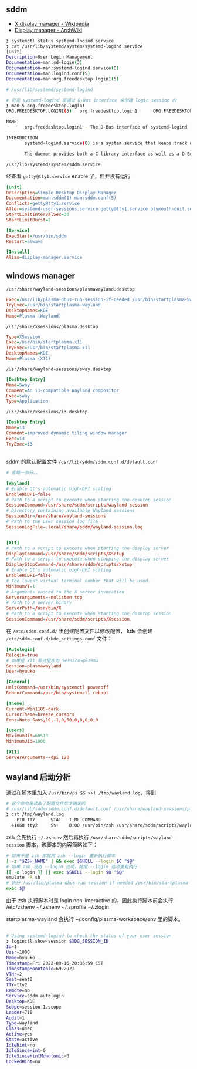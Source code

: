 ## sddm

- [X display manager - Wikipedia](https://en.wikipedia.org/wiki/X_display_manager)
- [Display manager - ArchWiki](https://wiki.archlinux.org/title/Display_manager)

```bash
❯ systemctl status systemd-logind.service
❯ cat /usr/lib/systemd/system/systemd-logind.service
[Unit]
Description=User Login Management
Documentation=man:sd-login(3)
Documentation=man:systemd-logind.service(8)
Documentation=man:logind.conf(5)
Documentation=man:org.freedesktop.login1(5)

# /usr/lib/systemd/systemd-logind

# 可见 systemd-logind 是通过 D-Bus interface 来创建 login session 的
❯ man 5 org.freedesktop.login1
ORG.FREEDESKTOP.LOGIN1(5)   org.freedesktop.login1      ORG.FREEDESKTOP.LOGIN1(5)

NAME
       org.freedesktop.login1 - The D-Bus interface of systemd-logind

INTRODUCTION
       systemd-logind.service(8) is a system service that keeps track of user logins and seats.

       The daemon provides both a C library interface as well as a D-Bus interface. The library interface may be used to introspect and watch the state of user logins and seats. The bus interface provides the same functionality but in addition may also be used to make changes to the system state. For more information please consult sd-login(3).
```

`/usr/lib/systemd/system/sddm.service`

经查看 `getty@tty1.service` enable 了，但并没有运行

```ini
[Unit]
Description=Simple Desktop Display Manager
Documentation=man:sddm(1) man:sddm.conf(5)
Conflicts=getty@tty1.service
After=systemd-user-sessions.service getty@tty1.service plymouth-quit.service systemd-logind.service
StartLimitIntervalSec=30
StartLimitBurst=2

[Service]
ExecStart=/usr/bin/sddm
Restart=always

[Install]
Alias=display-manager.service
```

## windows manager

`/usr/share/wayland-sessions/plasmawayland.desktop`

```ini
Exec=/usr/lib/plasma-dbus-run-session-if-needed /usr/bin/startplasma-wayland
TryExec=/usr/bin/startplasma-wayland
DesktopNames=KDE
Name=Plasma (Wayland)
```

`/usr/share/xsessions/plasma.desktop`

```ini
Type=XSession
Exec=/usr/bin/startplasma-x11
TryExec=/usr/bin/startplasma-x11
DesktopNames=KDE
Name=Plasma (X11)
```

`/usr/share/wayland-sessions/sway.desktop`

```ini
[Desktop Entry]
Name=Sway
Comment=An i3-compatible Wayland compositor
Exec=sway
Type=Application
```

`/usr/share/xsessions/i3.desktop`

```ini
[Desktop Entry]
Name=i3
Comment=improved dynamic tiling window manager
Exec=i3
TryExec=i3
```

##

sddm 的默认配置文件 `/usr/lib/sddm/sddm.conf.d/default.conf`

```conf
# 省略一部分。。

[Wayland]
# Enable Qt's automatic high-DPI scaling
EnableHiDPI=false
# Path to a script to execute when starting the desktop session
SessionCommand=/usr/share/sddm/scripts/wayland-session
# Directory containing available Wayland sessions
SessionDir=/usr/share/wayland-sessions
# Path to the user session log file
SessionLogFile=.local/share/sddm/wayland-session.log


[X11]
# Path to a script to execute when starting the display server
DisplayCommand=/usr/share/sddm/scripts/Xsetup
# Path to a script to execute when stopping the display server
DisplayStopCommand=/usr/share/sddm/scripts/Xstop
# Enable Qt's automatic high-DPI scaling
EnableHiDPI=false
# The lowest virtual terminal number that will be used.
MinimumVT=1
# Arguments passed to the X server invocation
ServerArguments=-nolisten tcp
# Path to X server binary
ServerPath=/usr/bin/X
# Path to a script to execute when starting the desktop session
SessionCommand=/usr/share/sddm/scripts/Xsession
```

在 `/etc/sddm.conf.d/` 里创建配置文件以修改配置，
kde 会创建 `/etc/sddm.conf.d/kde_settings.conf` 文件：

```conf
[Autologin]
Relogin=true
# 如果是 x11 那这里应为 Session=plasma
Session=plasmawayland
User=hyuuko

[General]
HaltCommand=/usr/bin/systemctl poweroff
RebootCommand=/usr/bin/systemctl reboot

[Theme]
Current=Win11OS-dark
CursorTheme=breeze_cursors
Font=Noto Sans,10,-1,0,50,0,0,0,0,0

[Users]
MaximumUid=60513
MinimumUid=1000

[X11]
ServerArguments=-dpi 120
```

## wayland 启动分析

通过在脚本里加入 `/usr/bin/ps $$ >>! /tmp/wayland.log`，得到

```bash
# 这个命令是读取了配置文件后才确定的
# /usr/lib/sddm/sddm.conf.d/default.conf /usr/share/wayland-sessions/plasmawayland.desktop
❯ cat /tmp/wayland.log
    PID TTY      STAT   TIME COMMAND
  41860 tty2     Ss+    0:00 /usr/bin/zsh /usr/share/sddm/scripts/wayland-session /usr/lib/plasma-dbus-run-session-if-needed /usr/bin/startplasma-wayland
```

zsh 会先执行 `~/.zshenv` 然后再执行 `/usr/share/sddm/scripts/wayland-session` 脚本，该脚本的内容简略如下：

```bash
# 如果不是 zsh 那就用 zsh --login 重新执行脚本
[ -z "$ZSH_NAME" ] && exec $SHELL --login $0 "$@"
# 如果 zsh 没用 --login 选项，就用 --login 选项重新执行
[[ -o login ]] || exec $SHELL --login $0 "$@"
emulate -R sh
# 执行 /usr/lib/plasma-dbus-run-session-if-needed /usr/bin/startplasma-wayland
exec $@
```

由于 zsh 执行脚本时是 login non-interactive 的，因此执行脚本前会执行 /etc/zshenv ~/.zshenv ~/.zprofile ~/.zlogin

startplasma-wayland 会执行 ~/.config/plasma-workspace/env 里的脚本。

##

```bash
# Using systemd-logind to check the status of your user session
❯ loginctl show-session $XDG_SESSION_ID
Id=1
User=1000
Name=hyuuko
Timestamp=Fri 2022-09-16 20:36:59 CST
TimestampMonotonic=6922921
VTNr=2
Seat=seat0
TTY=tty2
Remote=no
Service=sddm-autologin
Desktop=KDE
Scope=session-1.scope
Leader=710
Audit=1
Type=wayland
Class=user
Active=yes
State=active
IdleHint=no
IdleSinceHint=0
IdleSinceHintMonotonic=0
LockedHint=no
```
